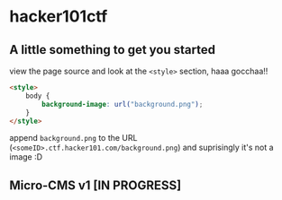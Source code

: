 # hacker101ctf

## A little something to get you started

view the page source and look at the `<style>` section, haaa gocchaa!!
```html
<style>
    body {
        background-image: url("background.png");
    }
</style>
```
append `background.png` to the URL (`<someID>.ctf.hacker101.com/background.png`) and suprisingly it's not a image :D

## Micro-CMS v1 [IN PROGRESS]
